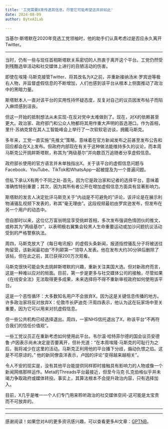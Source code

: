 ```yaml
---
title: '工党需要X来传递其信息，尽管它可能希望这并非如此'
date: 2024-08-09
author: ByteAILab

---
```


当基尔·斯塔默在2020年竞选工党领袖时，他的助手们认真考虑过是否应永久离开Twitter。

---
当时，仍有一些与现任首相斯塔默关系密切的人热衷于离开这个平台。工党仍然受到残酷选举活动和社交媒体上进行的丑陋活动的伤害。

即使在埃隆·马斯克接管Twitter、将其改名为X之前，并重新接纳汤米·罗宾逊等极右人物，并监督虚假信息的不断增加，人们也感到该平台从根本上侧面推动了政治中的黑暗力量。

斯塔默本人一直对该平台的实用性持怀疑态度，反复对自己的议员因发布帖子而陷入麻烦感到沮丧。

但这一开始的抵制想法从未实现-在反对党中太难做到了。现在，对X的依赖甚至更大。政治家、政府部门和公众人物都将其用作重大声明的首选港口。作为首相，里什·苏纳克曾在其人工智能峰会上举行了一次软软皂访谈，拥戴马斯克。

多年来，工党一直实施“先推文”策略，意味着在官方新闻发布之前甚至发布公告和回应都会在X上发布。但政府内部现在有关于这种做法能维持多久的议论，而本周马斯克公开挑衅斯塔默，称其为“两级基尔”并向数百万追随者分享虚假信息。

政府部长使用的官方语言并未单独指出X。关于该平台的虚假信息问题与Facebook、YouTube、TikTok和WhatsApp一起被提及为一个普遍问题。

但私下承认X有两个不同之处-首先，因为它是政治家和记者的选择平台，意味着准确性特别重要；其次，因为其所有者公开在增加虚假信息方面具有显著影响力。

斯塔默的发言人决定批评马斯克关于“内战是不可避免的”评论，该评论是在展示利物浦骚乱视频下发表的，称其“毫无理由”。这段视频最初由罗宾逊发布，但发布在另一个用户的动态中。

但自那时以来，这位亿万富翁明显享受挑衅首相，多次发布强调色情团伙的推文，或称其为“两级基尔”，以表明极右翼集会较黑人生命重要运动或加沙问题抗议活动受到的严格警察执法。

周四，马斯克放大了《每日电讯报》的虚假头条新闻，报道指控骚乱分子将被送往拘留营，该新闻最初由“不列颠第一”领导人发表。他在发布大约30分钟后删除了该帖，但在此之前，其已获得200万次观看。

马斯克很快可能会失去挑衅斯塔默的兴趣，重新关注美国大选。但对新政府而言，这是一种难以应对的局面。目前，第一步是更多与社交媒体公司的接触，尽管如果《在线安全法》无法取得更多成果，未来选择将不得不重新审视政府如何使用该平台。

这是一个恶性循环：大多数知名用户不会放弃X，因为这是关键信息传播的地方。许多政治家将反对放弃X：伦敦市长萨迪克·汗周四表示，他认为这在玩家场中至关重要，因为它可以用来对抗虚假信息。

但一些公共机构已经选择退出。周四，一家NHS信托退出了X，称该平台“不再符合我们的信任价值观”。

一些工党议员正在重新考虑如何使用此平台。韦尔温·哈特菲尔德的国会议员安德鲁·卢因表示尚未决定是否要离开，但补充道：“在本周埃隆·马斯克的可耻行为之后，我将减少在这里的活动。马斯克正利用他的平台播下分歧，煽动仇恨之焰。这是不可原谅的。” 他的新同僚袁洋表示，卢因的评论“变得越来越相关”。

令人不安的现实是，没有其他平台能提供同样即时接触具有影响力的人物或像一个新闻网络那样运作。Meta的Threads平台最接近，但至今马克·扎克伯格似乎并未竭力争取政府或媒体转投。事实上，其算法根本不会提升政治内容，只有选择加入。

目前，X几乎是唯一一个人们专门用来聆听政治的社交媒体空间-这可能是太宝贵而不可放弃的。

---
---
感谢阅读！如果您对AI的更多资讯感兴趣，可以查看更多AI文章：[GPTNB](https://gptnb.com)。